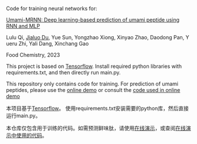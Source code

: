 Code for training neural networks for:

[Umami-MRNN: Deep learning-based prediction of umami peptide using RNN and MLP](https://doi.org/10.1016/j.foodchem.2022.134935)

Lulu Qi, [Jialuo Du](https://daibiaoxuwu.github.io), Yue Sun, Yongzhao Xiong, Xinyao Zhao, Daodong Pan, Yueru Zhi, Yali Dang, Xinchang Gao

Food Chemistry, 2023

This project is based on [Tensorflow](https://www.tensorflow.org/). Install required python libraries with requirements.txt, and then directly run main.py.

This repository only contains code for training. For prediction of umami peptides, please use the [online demo](https://umami-mrnn.herokuapp.com/) or consult the [code used in online demo](https://github.com/daibiaoxuwu/umami-mrnn-flask-heroku)

本项目基于[Tensorflow](https://www.tensorflow.org/)。 使用requirements.txt安装需要的python库，然后直接运行main.py。

本仓库仅包含用于训练的代码。如需预测鲜味肽，请使用[在线演示](https://umami-mrnn.herokuapp.com/)，或查阅[在线演示中使用的代码](https://github.com/daibiaoxuwu/umami-mrnn-flask-heroku)。